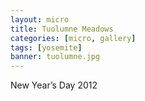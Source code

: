 ```yaml
---
layout: micro
title: Tuolumne Meadows
categories: [micro, gallery]
tags: [yosemite]
banner: tuolumne.jpg
---
```


New Year’s Day 2012

